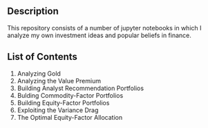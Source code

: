 ## Description
This repository consists of a number of jupyter notebooks in which I analyze my own investment ideas and popular beliefs in finance.

## List of Contents

1. Analyzing Gold
2. Analyzing the Value Premium
3. Building Analyst Recommendation Portfolios
4. Bulding Commodity-Factor Portfolios
5. Building Equity-Factor Portfolios
6. Exploiting the Variance Drag
7. The Optimal Equity-Factor Allocation